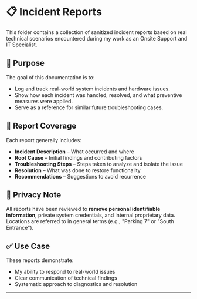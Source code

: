 # 📋 Incident Reports

This folder contains a collection of sanitized incident reports based on real technical scenarios encountered during my work as an Onsite Support and IT Specialist.

## 🧭 Purpose
The goal of this documentation is to:
- Log and track real-world system incidents and hardware issues.
- Show how each incident was handled, resolved, and what preventive measures were applied.
- Serve as a reference for similar future troubleshooting cases.

## 📂 Report Coverage
Each report generally includes:
- **Incident Description** – What occurred and where
- **Root Cause** – Initial findings and contributing factors
- **Troubleshooting Steps** – Steps taken to analyze and isolate the issue
- **Resolution** – What was done to restore functionality
- **Recommendations** – Suggestions to avoid recurrence

## 🔐 Privacy Note
All reports have been reviewed to **remove personal identifiable information**, private system credentials, and internal proprietary data. Locations are referred to in general terms (e.g., "Parking 7" or "South Entrance").

## ✅ Use Case
These reports demonstrate:
- My ability to respond to real-world issues
- Clear communication of technical findings
- Systematic approach to diagnostics and resolution

---
